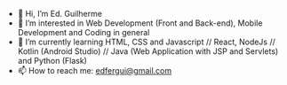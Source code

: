 - 👋 Hi, I’m Ed. Guilherme
- 👀 I’m interested in Web Development (Front and Back-end), Mobile Development and Coding in general 
- 🌱 I’m currently learning HTML, CSS and Javascript // React, NodeJs // Kotlin (Android Studio) // Java (Web Application with JSP and Servlets) and Python (Flask)
- 📫 How to reach me: edfergui@gmail.com

<!---
edGuilherme/edGuilherme is a ✨ special ✨ repository because its `README.md` (this file) appears on your GitHub profile.
You can click the Preview link to take a look at your changes.
--->
